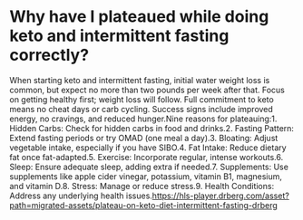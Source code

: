 # Why have I plateaued while doing keto and intermittent fasting correctly?

When starting keto and intermittent fasting, initial water weight loss is common, but expect no more than two pounds per week after that. Focus on getting healthy first; weight loss will follow. Full commitment to keto means no cheat days or carb cycling. Success signs include improved energy, no cravings, and reduced hunger.Nine reasons for plateauing:1. Hidden Carbs: Check for hidden carbs in food and drinks.2. Fasting Pattern: Extend fasting periods or try OMAD (one meal a day).3. Bloating: Adjust vegetable intake, especially if you have SIBO.4. Fat Intake: Reduce dietary fat once fat-adapted.5. Exercise: Incorporate regular, intense workouts.6. Sleep: Ensure adequate sleep, adding extra if needed.7. Supplements: Use supplements like apple cider vinegar, potassium, vitamin B1, magnesium, and vitamin D.8. Stress: Manage or reduce stress.9. Health Conditions: Address any underlying health issues.https://hls-player.drberg.com/asset?path=migrated-assets/plateau-on-keto-diet-intermittent-fasting-drberg